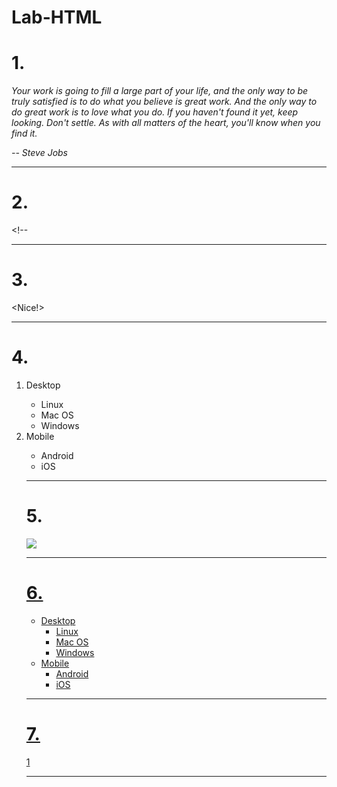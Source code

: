 # Lab-HTML
<html lang="en">
<head>
  <title>HTML Practice</title>
</head>
<body>
  <h1>1.</h1>
  <p><i>Your work is going to fill a large part of your life, and the only way to be truly satisfied is to do what you believe is great work. And the only way to do great work is to love what you do. If you haven't found it yet, keep looking. Don't settle. As with all matters of the heart, you'll know when you find it.</p>
<p>-- Steve Jobs</i></p>
  <hr>
  <h1>2.</h1>
   <p>&lt;!--</p>
  <hr>
  <h1>3.</h1>
  &lt;Nice!&gt;
  <hr>
  <h1>4.</h1>
  <ol type="1">
    <li>Desktop</li>
    <ul>
      <li>Linux</li>
      <li>Mac OS</li>
      <li>Windows</li>
    </ul>
    <li>Mobile</li>
    <ul>
      <li>Android</li>
      <li>iOS</li>
    </ul>
  <hr>
  <h1>5.</h1>
  <a href=https://www.zybooks.com/><img src="zyBooks_logo.png">
  <hr>
  <h1>6.</h1>
    <ul>
    <li>Desktop
    <ul>
    <li>Linux</li>
    <li>Mac OS</li>
    <li>Windows</li> 
    </ul>
    </li>
    <li>Mobile
      <ul>
    <li>Android</li>
    <li>iOS</li>
      </ul>
      </li>
    </ul>
  <hr>
  <h1>7.</h1>
   <table>
     <tr>
       1
     </tr>
<hr>
</body>
</html>
</doctype>
